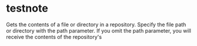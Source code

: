 # testnote

Gets the contents of a file or directory in a repository. Specify the file path or directory with the path parameter. If you omit the path parameter, you will receive the contents of the repository's









